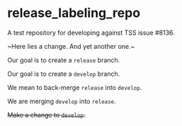 # release_labeling_repo
A test repository for developing against TSS issue #8136.

~Here lies a change. And yet another one.~ 

Our goal is to create a `release` branch.

Our goal is to create a `develop` branch. 

We mean to back-merge `release` into `develop`.

We are merging `develop` into `release`.

~~Make a change to `develop`.~~
